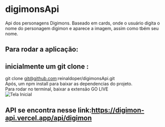 # digimonsApi
Api dos personagens Digimons. Baseado em cards, onde o usuário digita o nome do personagem digimon e aparece a imagem, assim como tbém seu nome.

## Para rodar a aplicação:
## inicialmente um git clone :
git clone git@github.com:reinaldoper/digimonsApi.git
</br>
Após, um npm install para baixar as dependencias do projeto.
</br>
Para rodar no terminal, baixar a extensão GO LIVE 
</br>
![Tela Inicial](images/myexchanges.png) 



## API se encontra nesse link:https://digimon-api.vercel.app/api/digimon
